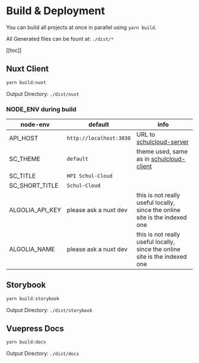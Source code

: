 # Build & Deployment

You can build all projects at once in parallel using `yarn build`.

All Generated files can be fount at: `./dist/*`

[[toc]]

## Nuxt Client

```bash
yarn build:nuxt
```

Output Directory: `./dist/nuxt`

### NODE_ENV during build

| node-env | default | info |
| --- | --- | --- |
| API_HOST | `http://localhost:3030` | URL to [schulcloud-server](https://github.com/schul-cloud/schulcloud-server) |
| SC_THEME | `default` | theme used, same as in [schulcloud-client](https://github.com/schul-cloud/schulcloud-client) |
| SC_TITLE | `HPI Schul-Cloud` |  |
| SC_SHORT_TITLE | `Schul-Cloud` |  |
| ALGOLIA_API_KEY | please ask a nuxt dev | this is not really useful locally, since the online site is the indexed one |
| ALGOLIA_NAME | please ask a nuxt dev | this is not really useful locally, since the online site is the indexed one |

## Storybook

```bash
yarn build:storybook
```

Output Directory: `./dist/storybook`

## Vuepress Docs

```bash
yarn build:docs
```

Output Directory: `./dist/docs`
